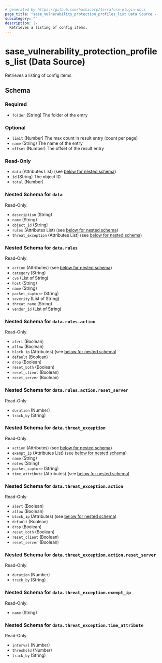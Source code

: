 ```yaml
---
# generated by https://github.com/hashicorp/terraform-plugin-docs
page_title: "sase_vulnerability_protection_profiles_list Data Source - sase"
subcategory: ""
description: |-
  Retrieves a listing of config items.
---
```


# sase_vulnerability_protection_profiles_list (Data Source)

Retrieves a listing of config items.



<!-- schema generated by tfplugindocs -->
## Schema

### Required

- `folder` (String) The folder of the entry

### Optional

- `limit` (Number) The max count in result entry (count per page)
- `name` (String) The name of the entry
- `offset` (Number) The offset of the result entry

### Read-Only

- `data` (Attributes List) (see [below for nested schema](#nestedatt--data))
- `id` (String) The object ID.
- `total` (Number)

<a id="nestedatt--data"></a>
### Nested Schema for `data`

Read-Only:

- `description` (String)
- `name` (String)
- `object_id` (String)
- `rules` (Attributes List) (see [below for nested schema](#nestedatt--data--rules))
- `threat_exception` (Attributes List) (see [below for nested schema](#nestedatt--data--threat_exception))

<a id="nestedatt--data--rules"></a>
### Nested Schema for `data.rules`

Read-Only:

- `action` (Attributes) (see [below for nested schema](#nestedatt--data--rules--action))
- `category` (String)
- `cve` (List of String)
- `host` (String)
- `name` (String)
- `packet_capture` (String)
- `severity` (List of String)
- `threat_name` (String)
- `vendor_id` (List of String)

<a id="nestedatt--data--rules--action"></a>
### Nested Schema for `data.rules.action`

Read-Only:

- `alert` (Boolean)
- `allow` (Boolean)
- `block_ip` (Attributes) (see [below for nested schema](#nestedatt--data--rules--action--block_ip))
- `default` (Boolean)
- `drop` (Boolean)
- `reset_both` (Boolean)
- `reset_client` (Boolean)
- `reset_server` (Boolean)

<a id="nestedatt--data--rules--action--block_ip"></a>
### Nested Schema for `data.rules.action.reset_server`

Read-Only:

- `duration` (Number)
- `track_by` (String)




<a id="nestedatt--data--threat_exception"></a>
### Nested Schema for `data.threat_exception`

Read-Only:

- `action` (Attributes) (see [below for nested schema](#nestedatt--data--threat_exception--action))
- `exempt_ip` (Attributes List) (see [below for nested schema](#nestedatt--data--threat_exception--exempt_ip))
- `name` (String)
- `notes` (String)
- `packet_capture` (String)
- `time_attribute` (Attributes) (see [below for nested schema](#nestedatt--data--threat_exception--time_attribute))

<a id="nestedatt--data--threat_exception--action"></a>
### Nested Schema for `data.threat_exception.action`

Read-Only:

- `alert` (Boolean)
- `allow` (Boolean)
- `block_ip` (Attributes) (see [below for nested schema](#nestedatt--data--threat_exception--action--block_ip))
- `default` (Boolean)
- `drop` (Boolean)
- `reset_both` (Boolean)
- `reset_client` (Boolean)
- `reset_server` (Boolean)

<a id="nestedatt--data--threat_exception--action--block_ip"></a>
### Nested Schema for `data.threat_exception.action.reset_server`

Read-Only:

- `duration` (Number)
- `track_by` (String)



<a id="nestedatt--data--threat_exception--exempt_ip"></a>
### Nested Schema for `data.threat_exception.exempt_ip`

Read-Only:

- `name` (String)


<a id="nestedatt--data--threat_exception--time_attribute"></a>
### Nested Schema for `data.threat_exception.time_attribute`

Read-Only:

- `interval` (Number)
- `threshold` (Number)
- `track_by` (String)


